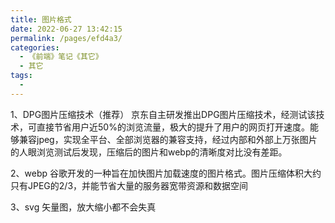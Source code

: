 ```yaml
---
title: 图片格式
date: 2022-06-27 13:42:15
permalink: /pages/efd4a3/
categories:
  - 《前端》笔记《其它》
  - 其它
tags:
  - 
---
```

1、DPG图片压缩技术（推荐） 
  京东自主研发推出DPG图片压缩技术，经测试该技术，可直接节省用户近50%的浏览流量，极大的提升了用户的网页打开速度。能够兼容jpeg，实现全平台、全部浏览器的兼容支持，经过内部和外部上万张图片的人眼浏览测试后发现，压缩后的图片和webp的清晰度对比没有差距。 

2、webp
  谷歌开发的一种旨在加快图片加载速度的图片格式。图片压缩体积大约只有JPEG的2/3，并能节省大量的服务器宽带资源和数据空间

3、svg
  矢量图，放大缩小都不会失真
